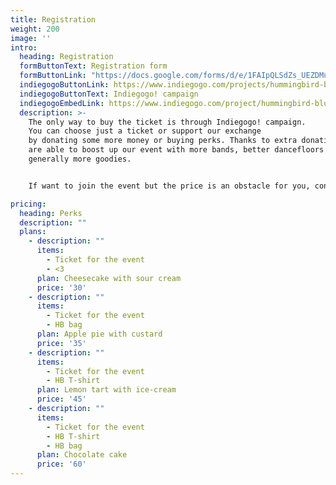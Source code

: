 ```yaml
---
title: Registration
weight: 200
image: ''
intro:
  heading: Registration
  formButtonText: Registration form
  formButtonLink: "https://docs.google.com/forms/d/e/1FAIpQLSdZs_UEZDMuc-fJAL8fUC6ZiHghly0fDCa0BeNJUql7yy9rNQ/viewform"
  indiegogoButtonLink: https://www.indiegogo.com/projects/hummingbird-blues-2017-dance
  indiegogoButtonText: Indiegogo! campaign
  indiegogoEmbedLink: https://www.indiegogo.com/project/hummingbird-blues-2017-dance/embedded
  description: >-
    The only way to buy the ticket is through Indiegogo! campaign.
    You can choose just a ticket or support our exchange
    by donating some more money or buying perks. Thanks to extra donations we
    are able to boost up our event with more bands, better dancefloors and
    generally more goodies.


    If want to join the event but the price is an obstacle for you, contact us and we'll see what we can do.

pricing:
  heading: Perks
  description: ""
  plans:
    - description: ""
      items:
        - Ticket for the event
        - <3
      plan: Cheesecake with sour cream
      price: '30'
    - description: ""
      items:
        - Ticket for the event
        - HB bag
      plan: Apple pie with custard
      price: '35'
    - description: ""
      items:
        - Ticket for the event
        - HB T-shirt
      plan: Lemon tart with ice-cream
      price: '45'
    - description: ""
      items:
        - Ticket for the event
        - HB T-shirt
        - HB bag
      plan: Chocolate cake
      price: '60'
---
```


